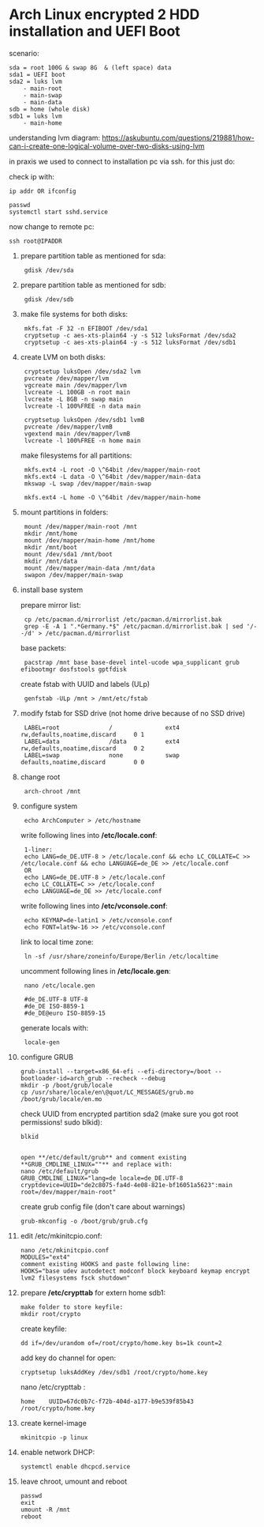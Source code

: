 # Arch Linux encrypted 2 HDD installation and UEFI Boot


scenario:

	sda = root 100G & swap 8G  & (left space) data
	sda1 = UEFI boot
	sda2 = luks lvm
		- main-root
		- main-swap
		- main-data
	sdb = home (whole disk)
	sdb1 = luks lvm
		- main-home 

understanding lvm diagram: https://askubuntu.com/questions/219881/how-can-i-create-one-logical-volume-over-two-disks-using-lvm

in praxis we used to connect to installation pc via ssh. for this just do:

check ip with:

	ip addr OR ifconfig

	passwd
	systemctl start sshd.service
	
now change to remote pc:

	ssh root@IPADDR

1. prepare partition table as mentioned for sda:

		gdisk /dev/sda
	
2. prepare partition table as mentioned for sdb:

		gdisk /dev/sdb

3. make file systems for both disks:

		mkfs.fat -F 32 -n EFIBOOT /dev/sda1
		cryptsetup -c aes-xts-plain64 -y -s 512 luksFormat /dev/sda2
		cryptsetup -c aes-xts-plain64 -y -s 512 luksFormat /dev/sdb1
	
4. create LVM on both disks:
	
		cryptsetup luksOpen /dev/sda2 lvm
		pvcreate /dev/mapper/lvm
		vgcreate main /dev/mapper/lvm
		lvcreate -L 100GB -n root main
		lvcreate -L 8GB -n swap main
		lvcreate -l 100%FREE -n data main

		cryptsetup luksOpen /dev/sdb1 lvmB
		pvcreate /dev/mapper/lvmB
		vgextend main /dev/mapper/lvmB 
		lvcreate -l 100%FREE -n home main

	make filesystems for all partitions:

		mkfs.ext4 -L root -O \^64bit /dev/mapper/main-root
		mkfs.ext4 -L data -O \^64bit /dev/mapper/main-data
		mkswap -L swap /dev/mapper/main-swap

		mkfs.ext4 -L home -O \^64bit /dev/mapper/main-home

5. mount partitions in folders:
	
		mount /dev/mapper/main-root /mnt
		mkdir /mnt/home
		mount /dev/mapper/main-home /mnt/home
		mkdir /mnt/boot
		mount /dev/sda1 /mnt/boot
		mkdir /mnt/data
		mount /dev/mapper/main-data /mnt/data
		swapon /dev/mapper/main-swap

6. install base system

	prepare mirror list:
	
		cp /etc/pacman.d/mirrorlist /etc/pacman.d/mirrorlist.bak
		grep -E -A 1 ".*Germany.*$" /etc/pacman.d/mirrorlist.bak | sed '/--/d' > /etc/pacman.d/mirrorlist
	
	base packets:
	
		pacstrap /mnt base base-devel intel-ucode wpa_supplicant grub efibootmgr dosfstools gptfdisk
	
	create fstab with UUID and labels (ULp)
	
		genfstab -ULp /mnt > /mnt/etc/fstab  

7. modify fstab for SSD drive (not home drive because of no SSD drive)
	
		LABEL=root              /               ext4            rw,defaults,noatime,discard     0 1
		LABEL=data              /data           ext4            rw,defaults,noatime,discard     0 2
		LABEL=swap              none            swap            defaults,noatime,discard        0 0

8. change root

		arch-chroot /mnt

9. configure system
	
		echo ArchComputer > /etc/hostname


	write following lines into **/etc/locale.conf**:
	
		1-liner:
		echo LANG=de_DE.UTF-8 > /etc/locale.conf && echo LC_COLLATE=C >> /etc/locale.conf && echo LANGUAGE=de_DE >> /etc/locale.conf
		OR
		echo LANG=de_DE.UTF-8 > /etc/locale.conf
		echo LC_COLLATE=C >> /etc/locale.conf
		echo LANGUAGE=de_DE >> /etc/locale.conf
	
	write following lines into **/etc/vconsole.conf**:
	
		echo KEYMAP=de-latin1 > /etc/vconsole.conf
		echo FONT=lat9w-16 >> /etc/vconsole.conf

	link to local time zone:
	
		ln -sf /usr/share/zoneinfo/Europe/Berlin /etc/localtime

	uncomment following lines in **/etc/locale.gen**:	
	
		nano /etc/locale.gen

		#de_DE.UTF-8 UTF-8
		#de_DE ISO-8859-1
		#de_DE@euro ISO-8859-15

	generate locals with:
	
		locale-gen

10. configure GRUB

		grub-install --target=x86_64-efi --efi-directory=/boot --bootloader-id=arch_grub --recheck --debug
		mkdir -p /boot/grub/locale
		cp /usr/share/locale/en\@quot/LC_MESSAGES/grub.mo /boot/grub/locale/en.mo

	check UUID from encrypted partition sda2 (make sure you got root permissions! sudo blkid):
	
		blkid
		

		open **/etc/default/grub** and comment existing **GRUB_CMDLINE_LINUX=""** and replace with:
		nano /etc/default/grub
		GRUB_CMDLINE_LINUX="lang=de locale=de_DE.UTF-8 cryptdevice=UUID="de2c8075-fa4d-4e08-821e-bf16051a5623":main root=/dev/mapper/main-root"

	create grub config file (don't care about warnings)
	
		grub-mkconfig -o /boot/grub/grub.cfg

11. edit /etc/mkinitcpio.conf:

		nano /etc/mkinitcpio.conf
		MODULES="ext4"
		comment existing HOOKS and paste following line:
		HOOKS="base udev autodetect modconf block keyboard keymap encrypt lvm2 filesystems fsck shutdown"


12. prepare **/etc/crypttab** for extern home sdb1:
	
		make folder to store keyfile:
		mkdir root/crypto
	
	create keyfile:
	
		dd if=/dev/urandom of=/root/crypto/home.key bs=1k count=2 

	add key do channel for open:
	
		cryptsetup luksAddKey /dev/sdb1 /root/crypto/home.key

	nano /etc/crypttab : 
	
		home	UUID=67dc0b7c-f72b-404d-a177-b9e539f85b43	/root/crypto/home.key 

13. create kernel-image

		mkinitcpio -p linux

14. enable network DHCP:
	
		systemctl enable dhcpcd.service
	

15. leave chroot, umount and reboot
	
		passwd
		exit
		umount -R /mnt
		reboot
	
